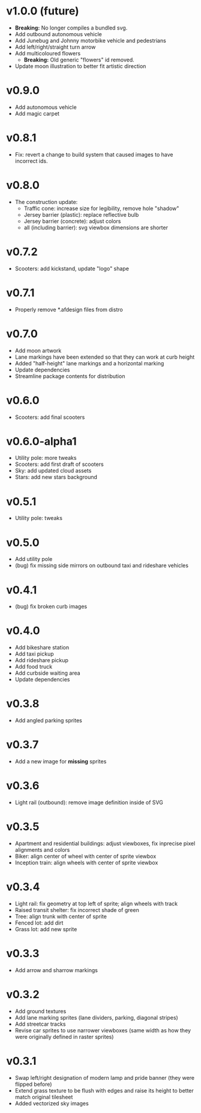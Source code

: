 # v1.0.0 (future)

- **Breaking:** No longer compiles a bundled svg.
- Add outbound autonomous vehicle
- Add Junebug and Johnny motorbike vehicle and pedestrians
- Add left/right/straight turn arrow
- Add multicoloured flowers
    - **Breaking:** Old generic "flowers" id removed.
- Update moon illustration to better fit artistic direction

# v0.9.0

- Add autonomous vehicle
- Add magic carpet

# v0.8.1

- Fix: revert a change to build system that caused images to have incorrect ids.

# v0.8.0

- The construction update:
  - Traffic cone: increase size for legibility, remove hole "shadow"
  - Jersey barrier (plastic): replace reflective bulb
  - Jersey barrier (concrete): adjust colors
  - all (including barrier): svg viewbox dimensions are shorter

# v0.7.2

- Scooters: add kickstand, update "logo" shape

# v0.7.1

- Properly remove *.afdesign files from distro

# v0.7.0

- Add moon artwork
- Lane markings have been extended so that they can work at curb height
- Added "half-height" lane markings and a horizontal marking
- Update dependencies
- Streamline package contents for distribution

# v0.6.0

- Scooters: add final scooters

# v0.6.0-alpha1

- Utility pole: more tweaks
- Scooters: add first draft of scooters
- Sky: add updated cloud assets
- Stars: add new stars background

# v0.5.1

- Utility pole: tweaks

# v0.5.0

- Add utility pole
- (bug) fix missing side mirrors on outbound taxi and rideshare vehicles 

# v0.4.1

- (bug) fix broken curb images

# v0.4.0

- Add bikeshare station
- Add taxi pickup
- Add rideshare pickup
- Add food truck
- Add curbside waiting area
- Update dependencies

# v0.3.8

- Add angled parking sprites

# v0.3.7

- Add a new image for **missing** sprites

# v0.3.6

- Light rail (outbound): remove image definition inside of SVG

# v0.3.5

- Apartment and residential buildings: adjust viewboxes, fix inprecise pixel alignments and colors
- Biker: align center of wheel with center of sprite viewbox
- Inception train: align wheels with center of sprite viewbox

# v0.3.4

- Light rail: fix geometry at top left of sprite; align wheels with track
- Raised transit shelter: fix incorrect shade of green
- Tree: align trunk with center of sprite
- Fenced lot: add dirt
- Grass lot: add new sprite

# v0.3.3

- Add arrow and sharrow markings

# v0.3.2

- Add ground textures
- Add lane marking sprites (lane dividers, parking, diagonal stripes)
- Add streetcar tracks
- Revise car sprites to use narrower viewboxes (same width as how they were originally defined in raster sprites)

# v0.3.1

- Swap left/right designation of modern lamp and pride banner (they were flipped before)
- Extend grass texture to be flush with edges and raise its height to better match original tilesheet
- Added vectorized sky images
